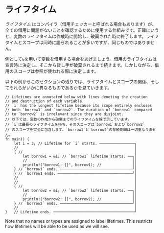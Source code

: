 <!--
# Lifetimes
-->
# ライフタイム

<!--
A *lifetime* is a construct the compiler (or more specifically, its *borrow
checker*) uses to ensure all borrows are valid. Specifically, a variable's
lifetime begins when it is created and ends when it is destroyed. While
lifetimes and scopes are often referred to together, they are not the same.
-->
*ライフタイム* はコンパイラ（借用チェッカーと呼ばれる場合もあります）が、全ての借用に問題がないことを確認するために使用する仕組みです。正確にいうと、変数のライフタイムは作成時に開始し、破棄された時に終了します。ライフタイムとスコープは同時に語られることが多いですが、同じものではありません。

<!--
Take, for example, the case where we borrow a variable via `&`. The
borrow has a lifetime that is determined by where it is declared. As a result,
the borrow is valid as long as it ends before the lender is destroyed. However,
the scope of the borrow is determined by where the reference is used.
-->
例として`&`を用いて変数を借用する場合をあげましょう。借用のライフタイムは宣言時に決定し、そこから貸し手が破棄されるまで続きます。しかしながら、借用のスコープは参照が使われる際に決定します。

<!--
In the following example and in the rest of this section, we will see how
lifetimes relate to scopes, as well as how the two differ.
-->
以下の例からこのセクションの残りでは、ライフタイムとスコープの関係、そしてそれらがいかに異なるものであるかを見ていきます。

```rust,editable
// Lifetimes are annotated below with lines denoting the creation
// and destruction of each variable.
// `i` has the longest lifetime because its scope entirely encloses 
// both `borrow1` and `borrow2`. The duration of `borrow1` compared 
// to `borrow2` is irrelevant since they are disjoint.
// 以下では、変数の作成から破棄までのライフタイムを線で示しています。
// `i`は最長のライフタイムを持ち、そのスコープは`borrow1`および`borrow2`
// のスコープを完全に包含します。`borrow1`と`borrow2`の存続期間は一切重なりません。
fn main() {
    let i = 3; // Lifetime for `i` starts. ────────────────┐
    //                                                     │
    { //                                                   │
        let borrow1 = &i; // `borrow1` lifetime starts. ──┐│
        //                                                ││
        println!("borrow1: {}", borrow1); //              ││
    } // `borrow1` ends. ─────────────────────────────────┘│
    } // `borrow1 ends. ──────────────────────────────────┘│
    //                                                     │
    //                                                     │
    { //                                                   │
        let borrow2 = &i; // `borrow2` lifetime starts. ──┐│
        //                                                ││
        println!("borrow2: {}", borrow2); //              ││
    } // `borrow2` ends. ─────────────────────────────────┘│
    //                                                     │
}   // Lifetime ends. ─────────────────────────────────────┘
```

Note that no names or types are assigned to label lifetimes.
This restricts how lifetimes will be able to be used as we will see.
